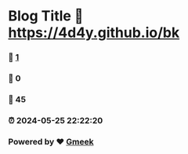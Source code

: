 # Blog Title :link: https://4d4y.github.io/bk 
### :page_facing_up: [1](https://4d4y.github.io/bk/tag.html) 
### :speech_balloon: 0 
### :hibiscus: 45 
### :alarm_clock: 2024-05-25 22:22:20 
### Powered by :heart: [Gmeek](https://github.com/Meekdai/Gmeek)
